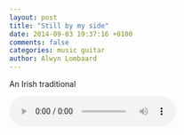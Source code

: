 ```yaml
---
layout: post
title: "Still by my side"
date: 2014-09-03 19:37:16 +0100
comments: false
categories: music guitar
author: Alwyn Lombaard
---
```


An Irish traditional

<audio controls>
  <source src="/music/Still_by_my_side_Irish_Traditional_20140903_190251.mp3" type="audio/mpeg">
</audio>
